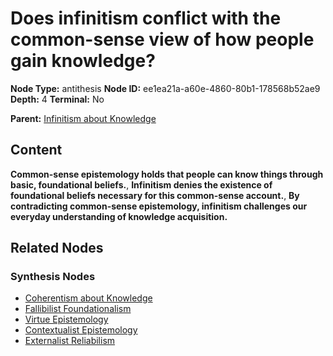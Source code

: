 # Does infinitism conflict with the common-sense view of how people gain knowledge?

**Node Type:** antithesis
**Node ID:** ee1ea21a-a60e-4860-80b1-178568b52ae9
**Depth:** 4
**Terminal:** No

**Parent:** [Infinitism about Knowledge](infinitism-about-knowledge-synthesis-3e66b9e9-1d55-48b3-9366-6997deb0b5a4.md)

## Content

**Common-sense epistemology holds that people can know things through basic, foundational beliefs.**, **Infinitism denies the existence of foundational beliefs necessary for this common-sense account.**, **By contradicting common-sense epistemology, infinitism challenges our everyday understanding of knowledge acquisition.**

## Related Nodes

### Synthesis Nodes

- [Coherentism about Knowledge](coherentism-about-knowledge-synthesis-a35ab62b-771b-4e29-b35a-cd6a0f6ce898.md)
- [Fallibilist Foundationalism](fallibilist-foundationalism-synthesis-8c8cc72f-36ae-4ed7-8523-4734022f2391.md)
- [Virtue Epistemology](virtue-epistemology-synthesis-02ca72eb-1a25-4e09-b901-404785c76c14.md)
- [Contextualist Epistemology](contextualist-epistemology-synthesis-459b54e7-8a08-41bb-b752-0842cc8a3ef3.md)
- [Externalist Reliabilism](externalist-reliabilism-synthesis-ddad4c21-640b-453f-936e-bfbc0a0c525c.md)
